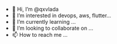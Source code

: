 - 👋 Hi, I’m @qxvlada
- 👀 I’m interested in devops, aws, flutter...
- 🌱 I’m currently learning ...
- 💞️ I’m looking to collaborate on ...
- 📫 How to reach me ...

<!---
qxvlada/qxvlada is a ✨ special ✨ repository because its `README.md` (this file) appears on your GitHub profile.
You can click the Preview link to take a look at your changes.
--->
